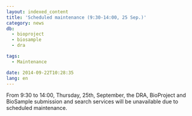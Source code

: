 ```yaml
---
layout: indexed_content
title: 'Scheduled maintenance (9:30-14:00, 25 Sep.)'
category: news
db:
  - bioproject
  - biosample
  - dra

tags:
  - Maintenance

date: 2014-09-22T10:28:35
lang: en
---
```


From 9:30 to 14:00, Thursday, 25th, September, the DRA, BioProject and BioSample submission and search services will be unavailable due to scheduled maintenance.
